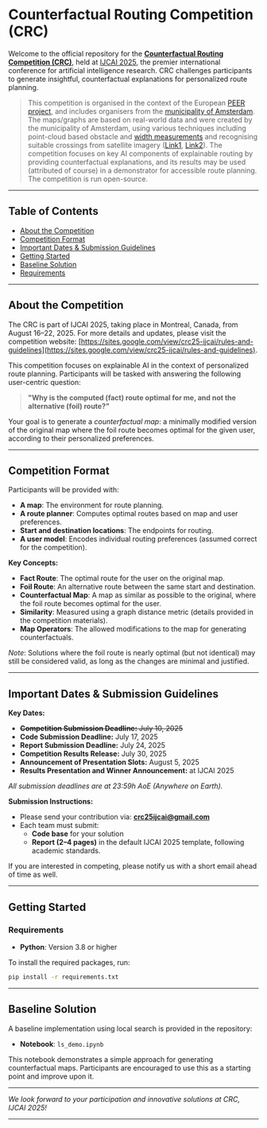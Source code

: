 
# Counterfactual Routing Competition (CRC)

Welcome to the official repository for the [**Counterfactual Routing Competition (CRC)**](https://sites.google.com/view/crc25-ijcai/home), held at [IJCAI 2025](https://2025.ijcai.org/), the premier international conference for artificial intelligence research. CRC challenges participants to generate insightful, counterfactual explanations for personalized route planning.

>This competition is organised in the context of the European [PEER project](https://peer-ai.eu/en/), and includes organisers from the [municipality of Amsterdam](https://amsterdamintelligence.com/posts/creating-a-personalized-route-planner-for-less-mobile-people). The maps/graphs are based on real-world data and were created by the municipality of Amsterdam, using various techniques including point-cloud based obstacle and [width measurements](https://amsterdamintelligence.com/resources/accessible-sidewalk-width) and recognising suitable crossings from satellite imagery ([Link1](https://amsterdamintelligence.com/posts/where-not-to-cross-the-street), [Link2](https://bnaic2024.sites.uu.nl/wp-content/uploads/sites/986/2024/11/Where-Not-to-Cross-the-Street.pdf?)). The competition focuses on key AI components of explainable routing by providing counterfactual explanations, and its results may be used (attributed of course) in a demonstrator for accessible route planning. The competition is run open-source.

---

## Table of Contents

- [About the Competition](#about-the-competition)
- [Competition Format](#competition-format)
- [Important Dates \& Submission Guidelines](#important-dates--submission-guidelines)
- [Getting Started](#getting-started)
- [Baseline Solution](#baseline-solution)
- [Requirements](#requirements)

---

## About the Competition

The CRC is part of IJCAI 2025, taking place in Montreal, Canada, from August 16–22, 2025. For more details and updates, please visit the competition website: [https://sites.google.com/view/crc25-ijcai/rules-and-guidelines](https://sites.google.com/view/crc25-ijcai/rules-and-guidelines).

This competition focuses on explainable AI in the context of personalized route planning. Participants will be tasked with answering the following user-centric question:

> **"Why is the computed (fact) route optimal for me, and not the alternative (foil) route?"**

Your goal is to generate a *counterfactual map*: a minimally modified version of the original map where the foil route becomes optimal for the given user, according to their personalized preferences.

---

## Competition Format

Participants will be provided with:

- **A map**: The environment for route planning.
- **A route planner**: Computes optimal routes based on map and user preferences.
- **Start and destination locations**: The endpoints for routing.
- **A user model**: Encodes individual routing preferences (assumed correct for the competition).

**Key Concepts:**

- **Fact Route**: The optimal route for the user on the original map.
- **Foil Route**: An alternative route between the same start and destination.
- **Counterfactual Map**: A map as similar as possible to the original, where the foil route becomes optimal for the user.
- **Similarity**: Measured using a graph distance metric (details provided in the competition materials).
- **Map Operators**: The allowed modifications to the map for generating counterfactuals.

*Note*: Solutions where the foil route is nearly optimal (but not identical) may still be considered valid, as long as the changes are minimal and justified.

---

## Important Dates \& Submission Guidelines

**Key Dates:**

- ~~**Competition Submission Deadline:** July 10, 2025~~
- **Code Submission Deadline:** July 17, 2025
- **Report Submission Deadline:** July 24, 2025
- **Competition Results Release:** July 30, 2025
- **Announcement of Presentation Slots:** August 5, 2025
- **Results Presentation and Winner Announcement:** at IJCAI 2025

*All submission deadlines are at 23:59h AoE (Anywhere on Earth).*

**Submission Instructions:**

- Please send your contribution via: **crc25ijcai@gmail.com**
- Each team must submit:
    - **Code base** for your solution
    - **Report (2–4 pages)** in the default IJCAI 2025 template, following academic standards.

If you are interested in competing, please notify us with a short email ahead of time as well.

---

## Getting Started

### Requirements

- **Python**: Version 3.8 or higher

To install the required packages, run:

```bash
pip install -r requirements.txt
```

---

## Baseline Solution

A baseline implementation using local search is provided in the repository:

- **Notebook**: `ls_demo.ipynb`

This notebook demonstrates a simple approach for generating counterfactual maps. Participants are encouraged to use this as a starting point and improve upon it.

---

*We look forward to your participation and innovative solutions at CRC, IJCAI 2025!*

---




